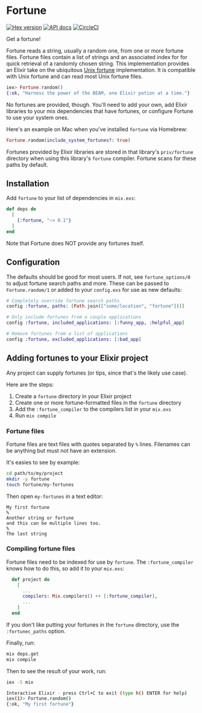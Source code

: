 # Fortune

[![Hex version](https://img.shields.io/hexpm/v/fortune.svg "Hex version")](https://hex.pm/packages/fortune)
[![API docs](https://img.shields.io/hexpm/v/fortune.svg?label=hexdocs "API docs")](https://hexdocs.pm/fortune/)
[![CircleCI](https://circleci.com/gh/fhunleth/elixir-fortune.svg?style=svg)](https://circleci.com/gh/fhunleth/elixir-fortune)

Get a fortune!

Fortune reads a string, usually a random one, from one or more fortune files.
Fortune files contain a list of strings and an associated index for for quick
retrieval of a randomly chosen string. This implementation provides an Elixir
take on the ubiquitous [Unix fortune](https://en.wikipedia.org/wiki/Fortune_(Unix))
implementation. It is compatible with Unix fortune and can read most Unix
fortune files.

```elixir
iex> Fortune.random()
{:ok, "Harness the power of the BEAM, one Elixir potion at a time."}
```

No fortunes are provided, though. You'll need to add your own, add Elixir
libraries to your mix dependencies that have fortunes, or configure Fortune to
use your system ones.

Here's an example on Mac when you've installed `fortune` via Homebrew:

```elixir
Fortune.random(include_system_fortunes?: true)
```

Fortunes provided by Elixir libraries are stored in that library's
`priv/fortune` directory when using this library's `fortune` compiler. Fortune
scans for these paths by default.

## Installation

Add `fortune` to your list of dependencies in `mix.exs`:

```elixir
def deps do
  [
    {:fortune, "~> 0.1"}
  ]
end
```

Note that Fortune does NOT provide any fortunes itself.

## Configuration

The defaults should be good for most users. If not, see `fortune_options/0` to adjust fortune search paths and more. These can be passed to `Fortune.random/1` or added to your `config.exs` for use as new defaults:

```elixir
# Completely override fortune search paths
config :fortune, paths: [Path.join(["some/location", "fortune"])]]

# Only include fortunes from a couple applications
config :fortune, included_applications: [:funny_app, :helpful_app]

# Remove fortunes from a list of applications
config :fortune, excluded_applications: [:bad_app]
```

## Adding fortunes to your Elixir project

Any project can supply fortunes (or tips, since that's the likely use case).

Here are the steps:

1. Create a `fortune` directory in your Elixir project
1. Create one or more fortune-formatted files in the `fortune` directory
1. Add the `:fortune_compiler` to the compilers list in your `mix.exs`
1. Run `mix compile`

### Fortune files

Fortune files are text files with quotes separated by `%` lines. Filenames can
be anything but must not have an extension.

It's easies to see by example:

```sh
cd path/to/my/project
mkdir -p fortune
touch fortune/my-fortunes
```

Then open `my-fortunes` in a text editor:

```text
My first fortune
%
Another string or fortune
and this can be multiple lines too.
%
The last string
```

### Compiling fortune files

Fortune files need to be indexed for use by `fortune`. The `:fortune_compiler`
knows how to do this, so add it to your `mix.exs`:

```elixir
  def project do
    [
      ...
      compilers: Mix.compilers() ++ [:fortune_compiler],
      ...
    ]
  end
```

If you don't like putting your fortunes in the `fortune` directory, use the
`:fortunec_paths` option.

Finally, run:

```sh
mix deps.get
mix compile
```

Then to see the result of your work, run:

```sh
iex -S mix

Interactive Elixir - press Ctrl+C to exit (type h() ENTER for help)
iex(1)> Fortune.random()
{:ok, "My first fortune"}
```
